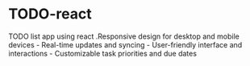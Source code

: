 # TODO-react
TODO list app using react .Responsive design for desktop and mobile devices - Real-time updates and syncing - User-friendly interface and interactions - Customizable task priorities and due dates
